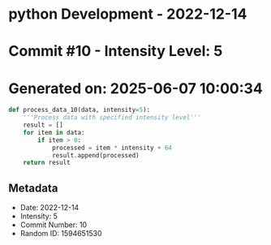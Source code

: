 ﻿# python Development - 2022-12-14
# Commit #10 - Intensity Level: 5
# Generated on: 2025-06-07 10:00:34
```python
def process_data_10(data, intensity=5):
    '''Process data with specified intensity level'''
    result = []
    for item in data:
        if item > 0:
            processed = item * intensity + 64
            result.append(processed)
    return result
```
## Metadata
- Date: 2022-12-14
- Intensity: 5
- Commit Number: 10
- Random ID: 1594651530
